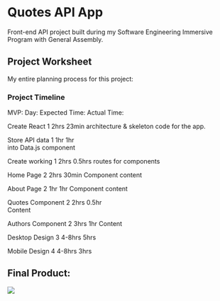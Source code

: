 # Quotes API App

Front-end API project built during my Software Engineering Immersive Program with General Assembly.

## Project Worksheet

My entire planning process for this project:

### Project Timeline

MVP:                        Day:             Expected Time:               Actual Time:

Create React                1                  2hrs                         23min
architecture &
skeleton code
for the app.


Store API data              1                  1hr                          1hr      
into Data.js
component


Create working              1                  2hrs                         0.5hrs
routes for
components


Home Page                   2                  2hrs                         30min
Component content


About Page                  2                  1hr                          1hr
Component content


Quotes Component            2                  2hrs                         0.5hr   
Content


Authors Component           2                  3hrs                         1hr
Content


Desktop Design              3                  4-8hrs                       5hrs


Mobile Design               4                  4-8hrs                       3hrs


## Final Product:

<img src="/images/quotesAPIscreenshot.png">